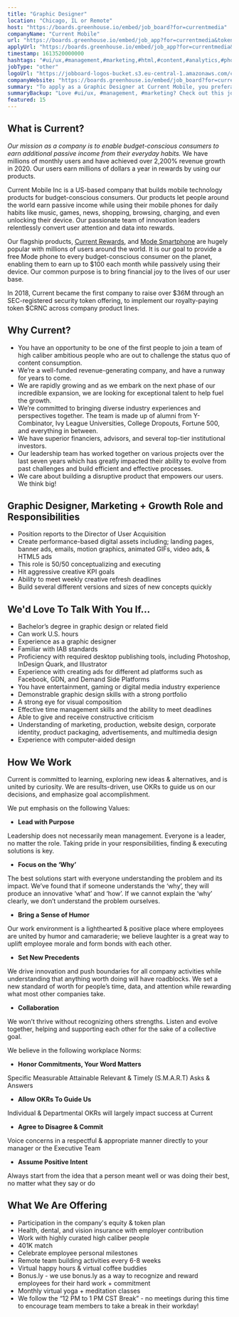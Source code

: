 ```yaml
---
title: "Graphic Designer"
location: "Chicago, IL or Remote"
host: "https://boards.greenhouse.io/embed/job_board?for=currentmedia"
companyName: "Current Mobile"
url: "https://boards.greenhouse.io/embed/job_app?for=currentmedia&token=5022049002"
applyUrl: "https://boards.greenhouse.io/embed/job_app?for=currentmedia&token=5022049002#app"
timestamp: 1613520000000
hashtags: "#ui/ux,#management,#marketing,#html,#content,#analytics,#photoshop,#finance,#office"
jobType: "other"
logoUrl: "https://jobboard-logos-bucket.s3.eu-central-1.amazonaws.com/current-mobile"
companyWebsite: "https://boards.greenhouse.io/embed/job_board?for=currentmedia"
summary: "To apply as a Graphic Designer at Current Mobile, you preferably need to have experience with creating ads for different ad platforms such as Facebook, GDN, and Demand Side Platforms."
summaryBackup: "Love #ui/ux, #management, #marketing? Check out this job post!"
featured: 15
---
```


## What is Current?

_Our mission as a company is to enable budget-conscious consumers to earn additional passive income from their everyday habits._ We have millions of monthly users and have achieved over 2,200% revenue growth in 2020. Our users earn millions of dollars a year in rewards by using our products.

Current Mobile Inc is a US-based company that builds mobile technology products for budget-conscious consumers. Our products let people around the world earn passive income while using their mobile phones for daily habits like music, games, news, shopping, browsing, charging, and even unlocking their device. Our passionate team of innovation leaders relentlessly convert user attention and data into rewards. 

Our flagship products, [Current Rewards](https://play.google.com/store/apps/details?id=us.current.android&hl=en_US&gl=US), and [Mode Smartphone](http://modephone.com/) are hugely popular with millions of users around the world. It is our goal to provide a free Mode phone to every budget-conscious consumer on the planet, enabling them to earn up to $100 each month while passively using their device. Our common purpose is to bring financial joy to the lives of our user base.

In 2018, Current became the first company to raise over $36M through an SEC-registered security token offering, to implement our royalty-paying token $CRNC across company product lines. 

## Why Current? 

*   You have an opportunity to be one of the first people to join a team of high caliber ambitious people who are out to challenge the status quo of content consumption. 
*   We’re a well-funded revenue-generating company, and have a runway for years to come.
*   We are rapidly growing and as we embark on the next phase of our incredible expansion, we are looking for exceptional talent to help fuel the growth.
*   We’re committed to bringing diverse industry experiences and perspectives together. The team is made up of alumni from Y-Combinator, Ivy League Universities, College Dropouts, Fortune 500, and everything in between.
*   We have superior financiers, advisors, and several top-tier institutional investors.
*   Our leadership team has worked together on various projects over the last seven years which has greatly impacted their ability to evolve from past challenges and build efficient and effective processes.
*   We care about building a disruptive product that empowers our users. We think big!

## Graphic Designer, Marketing + Growth Role and Responsibilities

*   Position reports to the Director of User Acquisition
*   Create performance-based digital assets including; landing pages, banner ads, emails, motion graphics, animated GIFs, video ads, & HTML5 ads
*   This role is 50/50 conceptualizing and executing
*   Hit aggressive creative KPI goals 
*   Ability to meet weekly creative refresh deadlines 
*   Build several different versions and sizes of new concepts quickly 

## We'd Love To Talk With You If…

*   Bachelor’s degree in graphic design or related field
*   Can work U.S. hours
*   Experience as a graphic designer
*   Familiar with IAB standards 
*   Proficiency with required desktop publishing tools, including Photoshop, InDesign Quark, and Illustrator
*   Experience with creating ads for different ad platforms such as Facebook, GDN, and Demand Side Platforms 
*   You have entertainment, gaming or digital media industry experience 
*   Demonstrable graphic design skills with a strong portfolio
*   A strong eye for visual composition
*   Effective time management skills and the ability to meet deadlines
*   Able to give and receive constructive criticism
*   Understanding of marketing, production, website design, corporate identity, product packaging, advertisements, and multimedia design
*   Experience with computer-aided design

## How We Work

Current is committed to learning, exploring new ideas & alternatives, and is united by curiosity. We are results-driven, use OKRs to guide us on our decisions, and emphasize goal accomplishment.

We put emphasis on the following Values:

*   **Lead with Purpose**

Leadership does not necessarily mean management. Everyone is a leader, no matter the role. Taking pride in your responsibilities, finding & executing solutions is key.

*   **Focus on the ‘Why’**

The best solutions start with everyone understanding the problem and its impact. We’ve found that if someone understands the ‘why’, they will produce an innovative ‘what’ and ‘how’. If we cannot explain the ‘why’ clearly, we don’t understand the problem ourselves.

*   **Bring a Sense of Humor**

Our work environment is a lighthearted & positive place where employees are united by humor and camaraderie; we believe laughter is a great way to uplift employee morale and form bonds with each other.

*   **Set New Precedents**

We drive innovation and push boundaries for all company activities while understanding that anything worth doing will have roadblocks. We set a new standard of worth for people’s time, data, and attention while rewarding what most other companies take.

*   **Collaboration**

We won’t thrive without recognizing others strengths. Listen and evolve together, helping and supporting each other for the sake of a collective goal.

We believe in the following workplace Norms:

*   **Honor Commitments, Your Word Matters**

Specific Measurable Attainable Relevant & Timely (S.M.A.R.T) Asks & Answers

*   **Allow OKRs To Guide Us**

Individual & Departmental OKRs will largely impact success at Current

*   **Agree to Disagree & Commit**

Voice concerns in a respectful & appropriate manner directly to your manager or the Executive Team

*   **Assume Positive Intent**

Always start from the idea that a person meant well or was doing their best, no matter what they say or do

## What We Are Offering

*   Participation in the company's equity & token plan
*   Health, dental, and vision insurance with employer contribution 
*   Work with highly curated high caliber people
*   401K match
*   Celebrate employee personal milestones
*   Remote team building activities every 6-8 weeks
*   Virtual happy hours & virtual coffee buddies
*   Bonus.ly - we use bonus.ly as a way to recognize and reward employees for their hard work + commitment 
*   Monthly virtual yoga + meditation classes
*   We follow the “12 PM to 1 PM CST Break” - no meetings during this time to encourage team members to take a break in their workday!
